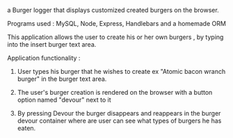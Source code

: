 
a Burger logger that displays customized created burgers on the browser. 

Programs used : MySQL, Node, Express, Handlebars and a homemade ORM

This application allows the user to create his or her own burgers , by typing into the insert burger text area. 


Application functionality :

1) User types his burger that he wishes to create ex "Atomic bacon wranch burger" in the burger text area.

2) The user's burger creation is rendered on the browser with a button option named "devour" next to it

3) By pressing Devour the burger disappears and reappears in the burger devour container where are user can see what types of burgers 
he has eaten.
